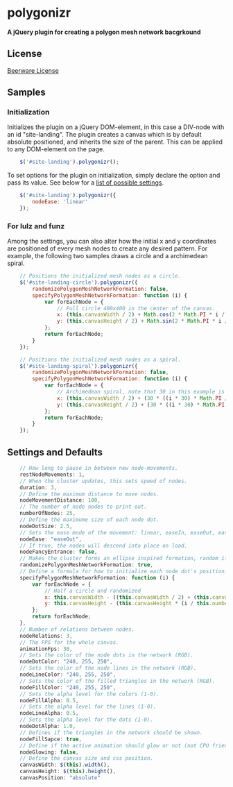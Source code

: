 polygonizr
==========
**A jQuery plugin for creating a polygon mesh network bacgrkound**

## License
[Beerware License](LICENSE.md)

## Samples

### Initialization
Initializes the plugin on a jQuery DOM-element, in this case a DIV-node with an id "site-landing". The plugin creates a canvas which is by default absolute positioned, and inherits the size of the parent. This can be applied to any DOM-element on the page.

```javascript
    $('#site-landing').polygonizr();
```
To set options for the plugin on initialization, simply declare the option and pass its value. See below for a [list of possible settings](#Settings-and-Defaults).

```javascript
    $('#site-landing').polygonizr({
        nodeEase: 'linear'
    });
```

### For lulz and funz
Among the settings, you can also alter how the initial x and y coordinates are positioned of every mesh nodes to create any desired pattern. For example, the following two samples draws a circle and a archimedean spiral.

```javascript
    // Positions the initialized mesh nodes as a circle.
    $('#site-landing-circle').polygonizr({
        randomizePolygonMeshNetworkFormation: false,
        specifyPolygonMeshNetworkFormation: function (i) {
            var forEachNode = {
                // Full circle 400x400 in the center of the canvas.
                x: (this.canvasWidth / 2) + Math.cos(2 * Math.PI * i / this.numberOfNodes) * 400,
                y: (this.canvasHeight / 2) + Math.sin(2 * Math.PI * i / this.numberOfNodes) * 400
            };
            return forEachNode;
        }
    });

    // Positions the initialized mesh nodes as a spiral.
    $('#site-landing-spiral').polygonizr({
        randomizePolygonMeshNetworkFormation: false,
        specifyPolygonMeshNetworkFormation: function (i) {
            var forEachNode = {
                // Archimedean spiral, note that 30 in this example is taken randomly to modify distance between successive turnings.
                x: (this.canvasWidth / 2) + (30 * ((i * 30) * Math.PI / 180)) * Math.cos((i * 30) * Math.PI / 180),
                y: (this.canvasHeight / 2) + (30 * ((i * 30) * Math.PI / 180)) * Math.sin((i * 30) * Math.PI / 180)
            };
            return forEachNode;
        }
    });
```

## Settings and Defaults

```javascript
    // How long to pause in between new node-movements.
    restNodeMovements: 1,
    // When the cluster updates, this sets speed of nodes.
    duration: 3,
    // Define the maximum distance to move nodes.
    nodeMovementDistance: 100,
    // The number of node nodes to print out.
    numberOfNodes: 25,
    // Define the maximume size of each node dot.
    nodeDotSize: 2.5,
    // Sets the ease mode of the movement: linear, easeIn, easeOut, easeInOut, accelerateDecelerate.
    nodeEase: "easeOut",
    // If true, the nodes will descend into place on load.
    nodeFancyEntrance: false,
    // Makes the cluster forms an ellipse inspired formation, random if true.
    randomizePolygonMeshNetworkFormation: true,
    // Define a formula for how to initialize each node dot's position.
    specifyPolygonMeshNetworkFormation: function (i) {
        var forEachNode = {
            // Half a circle and randomized
            x: this.canvasWidth - ((this.canvasWidth / 2) + (this.canvasHeight / 2) * Math.cos(i * (2 * Math.PI / this.numberOfNodes))) * Math.random(),
            y: this.canvasHeight - (this.canvasHeight * (i / this.numberOfNodes))
        };
        return forEachNode;
    },
    // Number of relations between nodes.
    nodeRelations: 3,
    // The FPS for the whole canvas.
    animationFps: 30,
    // Sets the color of the node dots in the network (RGB).
    nodeDotColor: "240, 255, 250",
    // Sets the color of the node lines in the network (RGB).
    nodeLineColor: "240, 255, 250",
    // Sets the color of the filled triangles in the network (RGB).
    nodeFillColor: "240, 255, 250",
    // Sets the alpha level for the colors (1-0).
    nodeFillAlpha: 0.5,
    // Sets the alpha level for the lines (1-0).
    nodeLineAlpha: 0.5,
    // Sets the alpha level for the dots (1-0).
    nodeDotAlpha: 1.0,
    // Defines if the triangles in the network should be shown.
    nodeFillSapce: true,
    // Define if the active animation should glow or not (not CPU friendly).
    nodeGlowing: false,
    // Define the canvas size and css position.
    canvasWidth: $(this).width(),
    canvasHeight: $(this).height(),
    canvasPosition: "absolute"
```